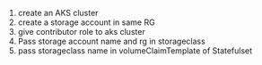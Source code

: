 1. create an AKS cluster
2. create a storage account in same RG
3. give contributor role to aks cluster
4. Pass storage account name and rg in storageclass
5. pass storageclass name in volumeClaimTemplate of Statefulset

